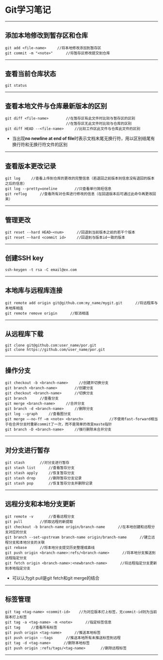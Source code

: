 ﻿# Git学习笔记


---

**添加本地修改到暂存区和仓库**
------------------

 
    
    git add <file-name>     //将本地修改添加到暂存区
    git commit -m "<note>"      //将暂存区修改提交到仓库
    


----------

**查看当前仓库状态**
------------------

    git status

----------
**查看本地文件与仓库最新版本的区别**
------------------

    git diff <file-name>        //在暂存区有此文件时比较与暂存区的区别
                                //在暂存区无此文件时比较与仓库的区别
    git diff HEAD --<file-name>     //比较工作区此文件与仓库此文件的区别

 
- 当出现**no newline at end of file**时表示文档末尾无换行符，用以区别结尾有换行符和无换行符文件的区别

----------

**查看版本更改记录**
------------------

    git log     //查看上传到仓库的更改的完整信息（若退回之前版本则信息没有退回的版本之后的信息）
    git log --pretty=oneline        //只查看单行简短信息
    git reflog      //查看所有对仓库进行修改的信息（在回退版本后可通过此命令再更改回来）

----------
**管理更改**
------------------

    git reset --hard HEAD~<num>      //回退到当前版本之前的若干个版本
    git reset –-hard <commit id>     //回退到与版本id一致的版本

----------
**创建SSH key**
------------------

    ssh-keygen -t rsa -C email@ex.com

----------
**本地库与远程库连接**
------------------

    git remote add origin git@github.com:my_name/mygit.git      //将远程库与本地库相连
    git remote remove origin      //取消相连
    
----------
**从远程库下载**
------------------

    git clone git@github.com:user_name/por.git  
    git clone https://github.com/user_name/por.git
    
----------
**操作分支**
------------------

    git checkout -b <branch-name>     //创建并切换分支
    git branch <branch-name>        //创建分支
    git checkout <branch-name>      //切换分支
    git branch      //查看分支
    git merge <branch-name>     //合并分支
    git branch -d <branch-name>     //删除分支
    git log --graph     //查看图分支
    git merge –-no-ff –m <note> <branch>            //不使用fast-forward相当于在合并分支时重新commit了一次，而不是简单的改变maste指针  
    git branch -D <branch-name>     //强行删除未合并分支
    
----------

**对分支进行暂存**
------------------

    git stash       //对分支进行暂存
    git stash list      //查看暂存分支
    git stash apply     //恢复暂存分支
    git stash drop      //删除暂存分支记录
    git stash pop       //恢复暂存分支并删除记录
    
    
----------
**远程分支和本地分支更新**
------------------

    git remote -v       //查看远程分支
    git pull        //抓取远程的新提取
    git checkout -b branch-name origin/branch-name      //在本地创建和远程分支对应的分支
    git branch --set-upstream branch-name origin/branch-name      //建立远程分支和本地分支的关联
    git rebase      //将本地分支提交历史整理成直线
    git push origin <branch-name>:refs/<branch-name>      //将本地分支推送到远程指定分支
    git fetch origin <branch-name>:<newbranch-name>      //将远程指定分支更新到本地指定分支

 - 可以认为git pull是git fetch和git merge的结合

    
----------
**标签管理**
------------------


    git tag <tag-name> <commit-id>    //为对应版本打上标签，无commit-id则为当前版本打上标签
    git tag -a <tag-name> -m <note>      //指定标签信息
    git tag     //查看所有标签
    git push origin <tag-name>      //推送本地标签
    git push origin --tags      //推送本地所有未推送标签到远程
    git tag -d <tag-name>      //删除本地标签
    git push origin :refs/tags/<tag-name>       //删除远程标签

    
----------